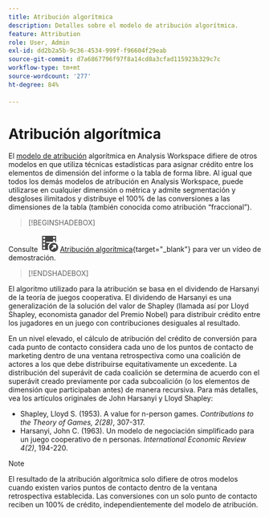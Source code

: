 ```yaml
---
title: Atribución algorítmica
description: Detalles sobre el modelo de atribución algorítmica.
feature: Attribution
role: User, Admin
exl-id: dd2b2a5b-9c36-4534-999f-f96604f29eab
source-git-commit: d7a6867796f97f8a14cd8a3cfad115923b329c7c
workflow-type: tm+mt
source-wordcount: '277'
ht-degree: 84%

---
```


# Atribución algorítmica

El [modelo de atribución](models.md) algorítmica en Analysis Workspace difiere de otros modelos en que utiliza técnicas estadísticas para asignar crédito entre los elementos de dimensión del informe o la tabla de forma libre. Al igual que todos los demás modelos de atribución en Analysis Workspace, puede utilizarse en cualquier dimensión o métrica y admite segmentación y desgloses ilimitados y distribuye el 100% de las conversiones a las dimensiones de la tabla (también conocida como atribución “fraccional”).


>[!BEGINSHADEBOX]

Consulte ![VideoCheckedOut](/help/assets/icons/VideoCheckedOut.svg) [Atribución algorítmica](https://video.tv.adobe.com/v/40049?quality=12&learn=on&captions=spa){target="_blank"} para ver un vídeo de demostración.

>[!ENDSHADEBOX]


El algoritmo utilizado para la atribución se basa en el dividendo de Harsanyi de la teoría de juegos cooperativa. El dividendo de Harsanyi es una generalización de la solución del valor de Shapley (llamada así por Lloyd Shapley, economista ganador del Premio Nobel) para distribuir crédito entre los jugadores en un juego con contribuciones desiguales al resultado.

En un nivel elevado, el cálculo de atribución del crédito de conversión para cada punto de contacto considera cada uno de los puntos de contacto de marketing dentro de una ventana retrospectiva como una coalición de actores a los que debe distribuirse equitativamente un excedente. La distribución del superávit de cada coalición se determina de acuerdo con el superávit creado previamente por cada subcoalición (o los elementos de dimensión que participaban antes) de manera recursiva. Para más detalles, vea los artículos originales de John Harsanyi y Lloyd Shapley:

* Shapley, Lloyd S. (1953). A value for n-person games. *Contributions to the Theory of Games, 2(28)*, 307-317.
* Harsanyi, John C. (1963). Un modelo de negociación simplificado para un juego cooperativo de n personas. *International Economic Review 4(2)*, 194-220.

>[!NOTE]
>
>El resultado de la atribución algorítmica solo difiere de otros modelos cuando existen varios puntos de contacto dentro de la ventana retrospectiva establecida. Las conversiones con un solo punto de contacto reciben un 100% de crédito, independientemente del modelo de atribución.

